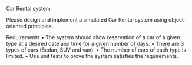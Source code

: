 Car Rental system

Please design and implement a simulated Car Rental system using object-oriented principles.

Requirements
• The system should allow reservation of a car of a given type at a desired date and time for a given
number of days.
• There are 3 types of cars (Sedan, SUV and van).
• The number of cars of each type is limited.
• Use unit tests to prove the system satisfies the requirements.
